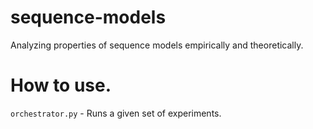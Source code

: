 # sequence-models
Analyzing properties of sequence models empirically and theoretically. 


# How to use.

`orchestrator.py` - Runs a given set of experiments.